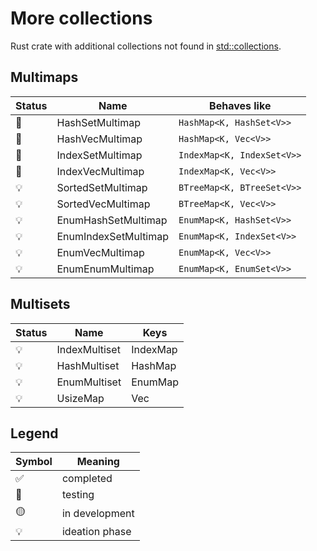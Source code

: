 # More collections

Rust crate with additional collections not found in [std::collections](https://doc.rust-lang.org/std/collections/).

## Multimaps 

| Status | Name                 | Behaves like               |
| ------ | -------------------- | -------------------------- |
| 🔷      | HashSetMultimap      | `HashMap<K, HashSet<V>>`   |
| 🔷      | HashVecMultimap      | `HashMap<K, Vec<V>>`       |
| 🔷      | IndexSetMultimap     | `IndexMap<K, IndexSet<V>>` |
| 🔷      | IndexVecMultimap     | `IndexMap<K, Vec<V>>`      |
| 💡      | SortedSetMultimap    | `BTreeMap<K, BTreeSet<V>>` |
| 💡      | SortedVecMultimap    | `BTreeMap<K, Vec<V>>`      |
| 💡      | EnumHashSetMultimap  | `EnumMap<K, HashSet<V>>`   |
| 💡      | EnumIndexSetMultimap | `EnumMap<K, IndexSet<V>>`  |
| 💡      | EnumVecMultimap      | `EnumMap<K, Vec<V>>     `  |
| 💡      | EnumEnumMultimap     | `EnumMap<K, EnumSet<V>>`   |

## Multisets

| Status | Name          | Keys     |
| ------ | ------------- | -------- |
| 💡      | IndexMultiset | IndexMap |
| 💡      | HashMultiset  | HashMap  |
| 💡      | EnumMultiset  | EnumMap  |
| 💡      | UsizeMap      | Vec      |

## Legend
| Symbol | Meaning        |
| ------ | -------------- |
| ✅      | completed      |
| 🔷      | testing        |
| 🟡      | in development |
| 💡      | ideation phase |
